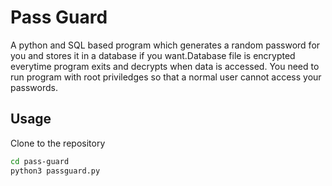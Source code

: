 
# Pass Guard

A python and SQL based program which generates a random password for you and stores it in a database if you want.Database file is encrypted everytime program exits and decrypts when data is accessed. You need to run program with root priviledges so that a normal user cannot access your passwords.

## Usage

Clone to the repository

```bash
cd pass-guard
python3 passguard.py
```
    
